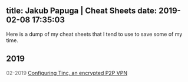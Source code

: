 title: Jakub Papuga | Cheat Sheets
date: 2019-02-08 17:35:03
---
Here is a dump of my cheat sheets that I tend to use to save some of my time.
## 2019
<span style="color:#666">02-2019</span> [Configuring Tinc, an encrypted P2P VPN](https://new.mrpsycho.pl/cheatsheets/how-to-configure-tinc-peer-to-peer-vpn/)
